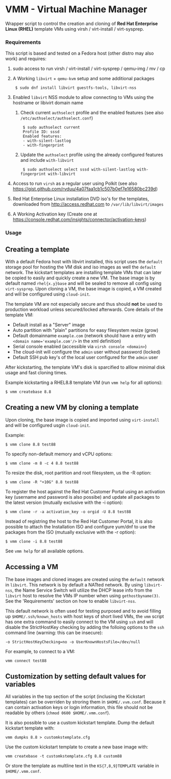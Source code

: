 # VMM - Virtual Machine Manager
Wrapper script to control the creation and cloning of **Red Hat Enterprise Linux (RHEL)** template VMs using virsh / virt-install / virt-sysprep.

### Requirements

This script is based and tested on a Fedora host (other distro may also work) and requires:

1. sudo access to run virsh / virt-install / virt-sysprep / qemu-img / mv / cp
1. A Working `libvirt` + `qemu-kvm` setup and some additional packages

        $ sudo dnf install libvirt guestfs-tools, libvirt-nss

1. Enabled `libvirt` NSS module to allow connecting to VMs using the hostname or libivirt domain name
    1. Check current `authselect` profile and the enabled features (see also `/etc/authselect/authselect.conf`)

            $ sudo authselect current
            Profile ID: sssd
            Enabled features:
            - with-silent-lastlog
            - with-fingerprint

    1. Update the `authselect` profile using the already configured features and include `with-libvirt`

            $ sudo authselect select sssd with-silent-lastlog with-fingerprint with-libvirt

1. Access to run `virsh` as a regular user using Polkit (see also https://gist.github.com/rvduu/4a07faa1cb1c507b0ef7e16580bc239d)
1. Red Hat Enterprise Linux installation DVD iso's for the templates, downloaded from http://access.redhat.com to `/var/lib/libvirt/images`
1. A Working Activation key (Create one at https://console.redhat.com/insights/connector/activation-keys)

### Usage

## Creating a template

With a default Fedora host with libvirt installed, this script uses the `default` storage pool for hosting the VM disk and iso images as well the `default` network. The kickstart templates are installing template VMs that can later be copied to easily and quickly create a new VM. The base image is by default named `rhel{x.y}base` and will be sealed to remove all config using `virt-sysprep`. Upon cloning a VM, the base image is copied, a VM created and will be configured using `cloud-init`.

The template VM are not especially secure and thus should **not** be used to production workload unless secured/locked afterwards. Core details of the template VM:
* Default install as a "Server" image
* Auto partition with "plain" partitions for easy filesystem resize (grow)
* Default domainname `example.com` (network should have a entry with `<domain name='example.com'/>` in the xml definition)
* Serial console enabled (accessible via `virsh console <domain>`)
* The cloud-init will configure the `admin` user without password (locked)
* Default SSH pub key's of the local user configured for the `admin` user

After kickstarting, the template VM's disk is sparcified to alllow minimal disk usage and fast cloning times.

Example kickstarting a RHEL8.8 template VM (run `vmm help` for all options):

    $ vmm createbase 8.8 


## Creating a new VM by cloning a template

Upon cloning, the base image is copied and imported using `virt-install` and will be configured usgin `cloud-init`.

Example:

    $ vmm clone 8.8 test88

To specify non-default memory and vCPU options:

    $ vmm clone -m 8 -c 4 8.8 test88

To resize the disk, root partition and root filesystem, us the -R option:

    $ vmm clone -R "+10G" 8.8 test88

To register the host against the Red Hat Customer Portal using an activation key (username and password is also possibe) and update all packages to the latest version (mutually exclusive with the -i option):

    $ vmm clone -r -a activation_key -o orgid -U 8.8 test88

Instead of registring the host to the Red Hat Customer Portal, it is also possible to attach the Installation ISO and configure yum/dnf to use the packages from the ISO (mutually exclusive with the -r option):

    $ vmm clone -i 8.8 test88

See `vmm help` for all available options.


## Accessing a VM

The base images and cloned images are created using the `default` network in `libvirt`. This network is by default a NATted network. By using `libvirt-nss`, the Name Service Switch will utilize the DHCP lease info from the `libvirt` host to resolve the VMs IP number when using `gethostbyname(3)`. See the 'Requirements' section on how to enable `libvirt-nss`.

This default network is often used for testing purposed and to avoid filling up `$HOME/.ssh/known_hosts` with host keys of short lived VMs, the `vmm` script has one extra command to easily connect to the VM using `ssh` and will disable the StrictHostKey checking by adding the folloing options to the `ssh` command line (warning: this can be insecure):

    -o StrictHostKeyChecking=no -o UserKnownHostsFile=/dev/null

For example, to connect to a VM:

    vmm connect test88

## Customization by setting default values for variables

All variables in the top section of the script (inclusing the Kickstart templates) can be overriden by stroring them in `$HOME/.vvm.conf`. Because it can contain activation keys or login information, this file should not be readable by others (`chmod 0600 $HOME/.vmm.conf`).

It is also possible to use a custom kickstart template. Dump the default kickstart template with:

    vmm dumpks 8.8 > customkstemplate.cfg

Use the custom kickstart template to create a new base image with:

    vmm createbase -t customkstemplate.cfg 8.8 custom88

Or store the template as multline text in the `KS{7,8,9}TEMPLATE` variable in `$HOME/.vmm.conf`.
